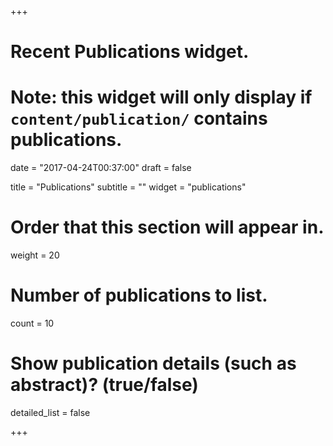 +++
# Recent Publications widget.
# Note: this widget will only display if `content/publication/` contains publications.

date = "2017-04-24T00:37:00"
draft = false

title = "Publications"
subtitle = ""
widget = "publications"

# Order that this section will appear in.
weight = 20

# Number of publications to list.
count = 10

# Show publication details (such as abstract)? (true/false)
detailed_list = false

+++

